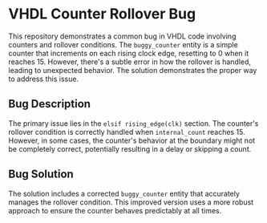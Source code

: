 # VHDL Counter Rollover Bug

This repository demonstrates a common bug in VHDL code involving counters and rollover conditions.  The `buggy_counter` entity is a simple counter that increments on each rising clock edge, resetting to 0 when it reaches 15. However, there's a subtle error in how the rollover is handled, leading to unexpected behavior.  The solution demonstrates the proper way to address this issue.

## Bug Description
The primary issue lies in the `elsif rising_edge(clk)` section.  The counter's rollover condition is correctly handled when `internal_count` reaches 15. However, in some cases, the counter's behavior at the boundary might not be completely correct, potentially resulting in a delay or skipping a count.

## Bug Solution
The solution includes a corrected `buggy_counter` entity that accurately manages the rollover condition. This improved version uses a more robust approach to ensure the counter behaves predictably at all times.